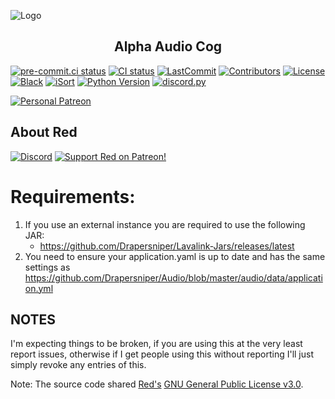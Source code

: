 ![Logo](https://imgur.com/pY1WUFX.png)

<h2 align="center">Alpha Audio Cog</h2>

[![pre-commit.ci status](https://results.pre-commit.ci/badge/github/Drapersniper/Audio/master.svg)](https://results.pre-commit.ci/latest/github/Drapersniper/Audio/master)
[![CI status](https://github.com/Drapersniper/Audio/actions/workflows/main.yml/badge.svg)](https://github.com/Drapersniper/Audio/actions/workflows/main.yml)
[![LastCommit](https://img.shields.io/github/last-commit/Drapersniper/Audio?logo=Github&labelColor=292f35&logoColor=878f96&color=32c754)](https://github.com/Drapersniper/Audio/commits/master)
[![Contributors](https://img.shields.io/github/contributors/Drapersniper/Audio.svg?labelColor=292f35&logo=GitHub&logoColor=878f96&color=32c754)](https://github.com/Drapersniper/Audio/graphs/contributors)
[![License](https://img.shields.io/badge/License-GPLv3-blue.svg?labelColor=292f35&color=32c754)](https://github.com/Cog-Creators/Red-DiscordBot/blob/V3/develop/LICENSE)
[![Black](https://img.shields.io/badge/code%20style-black-000000.svg?labelColor=292f35&logo=python&logoColor=878f96&color=32c754)](https://github.com/psf/black)
[![iSort](https://img.shields.io/badge/%20imports-isort-%231674b1?style=flat&labelColor=292f35&logo=python&logoColor=878f96&color=32c754)](https://pycqa.github.io/isort)
[![Python Version](https://img.shields.io/pypi/pyversions/Red-Discordbot?labelColor=292f35&logo=python&logoColor=878f96&color=32c754)](https://www.python.org/downloads/)
[![discord.py](https://img.shields.io/badge/discord-py-blue.svg?labelColor=292f35&logo=python&logoColor=878f96&color=32c754)](https://github.com/Rapptz/discord.py/)

[![Personal Patreon](https://img.shields.io/badge/Support-Me!-black.svg?labelColor=292f35)](https://www.patreon.com/drapersniper)

<h2 align="left">About Red</h2>

[![Discord](https://img.shields.io/discord/133049272517001216?color=7289da&label=Red%20Discord&logo=Discord&style=plastic&labelColor=292f35&logoColor=878f96)](https://discord.gg/red)
[![Support Red on Patreon!](https://img.shields.io/badge/Support-Red!-red.svg?labelColor=292f35)](https://www.patreon.com/Red_Devs)

# Requirements:
1. If you use an external instance you are required to use the following JAR:
    - <https://github.com/Drapersniper/Lavalink-Jars/releases/latest>
2. You need to ensure your application.yaml is up to date and has the same settings as <https://github.com/Drapersniper/Audio/blob/master/audio/data/application.yml>



## NOTES

I'm expecting things to be broken, if you are using this at the very least report issues, otherwise if I get people using this without reporting I'll just simply revoke any entries of this.


Note: The source code shared [Red's](https://github.com/Cog-Creators/Red-DiscordBot) [GNU General Public License v3.0](https://github.com/Cog-Creators/Red-DiscordBot/blob/V3/develop/LICENSE).
